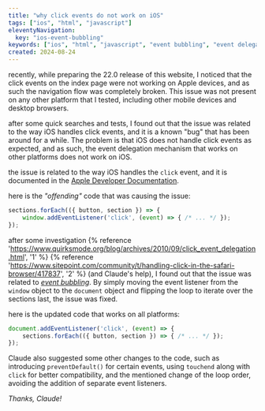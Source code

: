 ```yaml
---
title: "why click events do not work on iOS"
tags: ["ios", "html", "javascript"]
eleventyNavigation:
  key: "ios-event-bubbling"
keywords: ["ios", "html", "javascript", "event bubbling", "event delegation", "event propagation", "event handling"]
created: 2024-08-24
---
```


recently, while preparing the 22.0 release of this website, I noticed that the
click events on the index page were not working on Apple devices, and as
such the navigation flow was completely broken. This issue was not present on
any other platform that I tested, including other mobile devices and desktop
browsers.

after some quick searches and tests, I found out that the issue was related to
the way iOS handles click events, and it is a known "bug" that has been around
for a while. The problem is that iOS does not handle click events as expected,
and as such, the event delegation mechanism that works on other platforms does
not work on iOS.

the issue is related to the way iOS handles the `click` event, and it is
documented in the [Apple Developer Documentation](https://developer.apple.com/library/archive/documentation/AppleApplications/Reference/SafariWebContent/HandlingEvents/HandlingEvents.html).

here is the *"offending"* code that was causing the issue:

```javascript
sections.forEach(({ button, section }) => {
    window.addEventListener('click', (event) => { /* ... */ });
});
```

after some investigation
{% reference 'https://www.quirksmode.org/blog/archives/2010/09/click_event_delegation.html', '1' %}
{% reference 'https://www.sitepoint.com/community/t/handling-click-in-the-safari-browser/417837', '2' %}
(and Claude's help), I found out that the issue was related to
[*event bubbling*](https://developer.mozilla.org/en-US/docs/Learn/JavaScript/Building_blocks/Events#event_bubbling_and_capture).
By simply moving the event listener from the `window` object to the `document`
object and flipping the loop to iterate over the sections last, the issue was
fixed.

here is the updated code that works on all platforms:

```javascript
document.addEventListener('click', (event) => {
    sections.forEach(({ button, section }) => { /* ... */ });
});
```

Claude also suggested some other changes to the code, such as introducing
`preventDefault()` for certain events, using `touchend` along with `click` for
better compatibility, and the mentioned change of the loop order, avoiding the
addition of separate event listeners.

*Thanks, Claude!*
